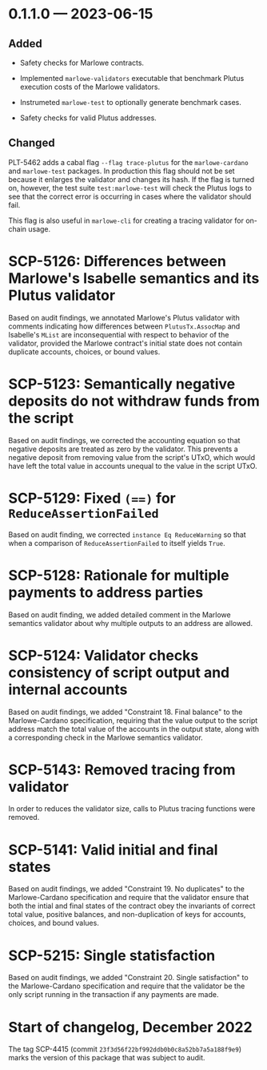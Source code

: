 
<a id='changelog-0.1.1.0'></a>
# 0.1.1.0 — 2023-06-15

## Added

- Safety checks for Marlowe contracts.

- Implemented `marlowe-validators` executable that benchmark Plutus execution costs of the Marlowe validators.
- Instrumeted `marlowe-test` to optionally generate benchmark cases.

- Safety checks for valid Plutus addresses.

## Changed

PLT-5462 adds a cabal flag `--flag trace-plutus` for the `marlowe-cardano` and `marlowe-test` packages. In production this flag should not be set because it enlarges the validator and changes its hash. If the flag is turned on, however, the test suite `test:marlowe-test` will check the Plutus logs to see that the correct error is occurring in cases where the validator should fail.

This flag is also useful in `marlowe-cli` for creating a tracing validator for on-chain usage.


# SCP-5126: Differences between Marlowe's Isabelle semantics and its Plutus validator

Based on audit findings, we annotated Marlowe's Plutus validator with comments indicating how differences between `PlutusTx.AssocMap` and Isabelle's `MList` are inconsequential with respect to behavior of the validator, provided the Marlowe contract's initial state does not contain duplicate accounts, choices, or bound values.


# SCP-5123: Semantically negative deposits do not withdraw funds from the script

Based on audit findings, we corrected the accounting equation so that negative deposits are treated as zero by the validator. This prevents a negative deposit from removing value from the script's UTxO, which would have left the total value in accounts unequal to the value in the script UTxO.


# SCP-5129: Fixed `(==)` for `ReduceAssertionFailed`

Based on audit finding, we corrected `instance Eq ReduceWarning` so that when a comparison of `ReduceAssertionFailed` to itself yields `True`.


# SCP-5128: Rationale for multiple payments to address parties

Based on audit finding, we added detailed comment in the Marlowe semantics validator about why multiple outputs to an address are allowed.


# SCP-5124: Validator checks consistency of script output and internal accounts

Based on audit findings, we added "Constraint 18. Final balance" to the Marlowe-Cardano specification, requiring that the value output to the script address match the total value of the accounts in the output state, along with a corresponding check in the Marlowe semantics validator.


# SCP-5143: Removed tracing from validator

In order to reduces the validator size, calls to Plutus tracing functions were removed.


# SCP-5141: Valid initial and final states

Based on audit findings, we added "Constraint 19. No duplicates" to the Marlowe-Cardano specification and require that the validator ensure that both the intial and final states of the contract obey the invariants of correct total value, positive balances, and non-duplication of keys for accounts, choices, and bound values.


# SCP-5215: Single statisfaction

Based on audit findings, we added "Constraint 20. Single satisfaction" to the Marlowe-Cardano specification and require that the validator be the only script running in the transaction if any payments are made.


# Start of changelog, December 2022

The tag SCP-4415 (commit `23f3d56f22bf992ddb0b0c8a52bb7a5a188f9e9`) marks the version of this package that was subject to audit.
